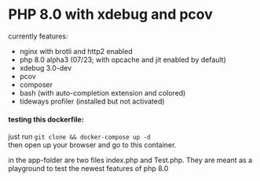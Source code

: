 # PHP 8.0 with xdebug and pcov

currently features:
- nginx with brotli and http2 enabled
- php 8.0 alpha3 (07/23; with opcache and jit enabled by default)
- xdebug 3.0-dev
- pcov
- composer
- bash (with auto-completion extension and colored)
- tideways profiler (installed but not activated)

#### testing this dockerfile:

just run `git clone && docker-compose up -d` <br />
then open up your browser and go to this container.

in the app-folder are two files index.php and Test.php.
They are meant as a playground to test the newest features of php 8.0

